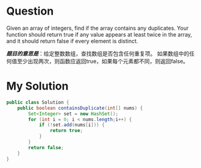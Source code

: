# Question
Given an array of integers, find if the array contains any duplicates. Your function should return true if any value appears at least twice in the array, and it should return false if every element is distinct.


***题目的意思是***：给定整数数组，查找数组是否包含任何重复项。 如果数组中的任何值至少出现两次，则函数应返回true，如果每个元素都不同，则返回false。

# My Solution

```java
public class Solution {
    public boolean containsDuplicate(int[] nums) {
        Set<Integer> set = new HashSet();
        for (int i = 0; i < nums.length;i++) {
            if (!set.add(nums[i])) {
                return true;
            }
        }
        return false;
    }
}
```